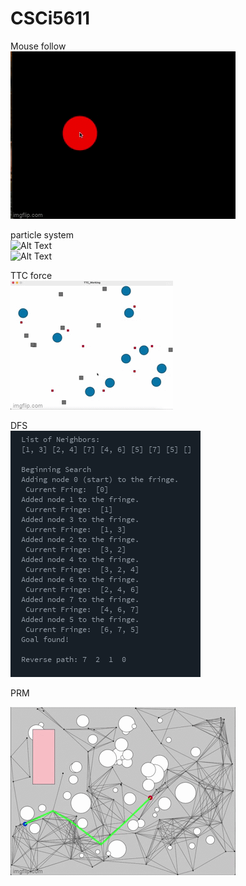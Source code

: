 # CSCi5611
Mouse follow <br />
![Alt Text](resource/mousefollow.gif) <br />

particle system <br />
![Alt Text](resource/sps1.png=200x200) <br />
![Alt Text](resource/sps2.png=200x200) <br />

TTC force  <br />
![Alt Text](resource/TTC.gif) <br />

DFS <br />
![Alt Text](resource/DFS.png) <br />

PRM <br />

![Alt Text](resource/PRM1.gif) <br />
